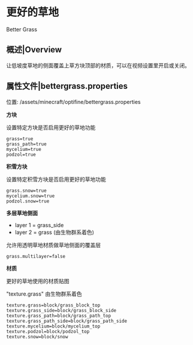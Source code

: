# 更好的草地

Better Grass

## 概述|Overview

让低坡度草地的侧面覆盖上草方块顶部的材质，可以在视频设置里开启或关闭。

## 属性文件|bettergrass.properties

位置: /assets/minecraft/optifine/bettergrass.properties

**方块**

设置特定方块是否启用更好的草地功能

```properties
grass=true
grass_path=true
mycelium=true
podzol=true
```

**积雪方块**

设置特定积雪方块是否启用更好的草地功能

```properties
grass.snow=true
mycelium.snow=true
podzol.snow=true
```

**多层草地侧面**

- layer 1 = grass_side
- layer 2 = grass (由生物群系着色) 

允许用透明草地材质做草地侧面的覆盖层

```properties
grass.multilayer=false
```

**材质**

更好的草地使用的材质贴图

"texture.grass" 由生物群系着色

```properties
texture.grass=block/grass_block_top
texture.grass_side=block/grass_block_side
texture.grass_path=block/grass_path_top
texture.grass_path_side=block/grass_path_side
texture.mycelium=block/mycelium_top
texture.podzol=block/podzol_top
texture.snow=block/snow
```

